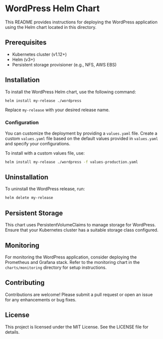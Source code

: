 # WordPress Helm Chart

This README provides instructions for deploying the WordPress application using the Helm chart located in this directory.

## Prerequisites

- Kubernetes cluster (v1.12+)
- Helm (v3+)
- Persistent storage provisioner (e.g., NFS, AWS EBS)

## Installation

To install the WordPress Helm chart, use the following command:

```bash
helm install my-release ./wordpress
```

Replace `my-release` with your desired release name.

### Configuration

You can customize the deployment by providing a `values.yaml` file. Create a custom `values.yaml` file based on the default values provided in `values.yaml` and specify your configurations.

To install with a custom values file, use:

```bash
helm install my-release ./wordpress -f values-production.yaml
```

## Uninstallation

To uninstall the WordPress release, run:

```bash
helm delete my-release
```

## Persistent Storage

This chart uses PersistentVolumeClaims to manage storage for WordPress. Ensure that your Kubernetes cluster has a suitable storage class configured.

## Monitoring

For monitoring the WordPress application, consider deploying the Prometheus and Grafana stack. Refer to the monitoring chart in the `charts/monitoring` directory for setup instructions.

## Contributing

Contributions are welcome! Please submit a pull request or open an issue for any enhancements or bug fixes.

## License

This project is licensed under the MIT License. See the LICENSE file for details.